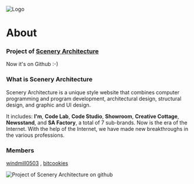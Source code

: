 ![Logo](http://www.nousbuild.org/favicon.png)

# About

### Project of [Scenery Architecture](http://www.nousbuild.org)

Now it's on Github :-)

### What is Scenery Architecture

Scenery Architecture is a unique style website that combines computer programming and program development, architectural design, structural design, and graphic and UI design. 

It includes: **I'm**, **Code Lab**, **Code Studio**, **Showroom**, **Creative Cottage**, **Newsstand**, and **SA Factory**, a total of 7 sub-brands. Now is the era of the Internet. With the help of the Internet, we have made new breakthroughs in the various professions.

### Members

[windmill0503](https://github.com/windmill0503) , [bitcookies](https://github.com/bitcookies)

![Project of Scenery Architecture on github](http://img.nousbuild.top/github/porject-on-github.jpg)

